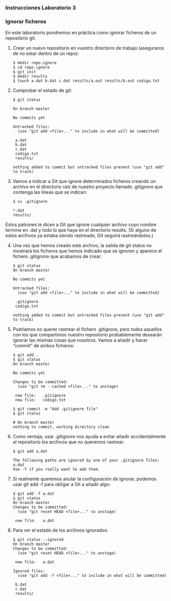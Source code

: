### Instrucciones Laboratorio 3

### Ignorar ficheros

En este laboratorio pondremos en práctica como ignorar ficheros de un repositorio git.

1. Crear un nuevo repositorio en vuestro directorio de trabajo (aseguraros de no estar dentro de un repo):

       $ mkdir repo-ignore
       $ cd repo-ignore
       $ git init
       $ mkdir results
       $ touch a.dat b.dat c.dat results/a.out results/b.out codigo.txt

2. Comprobar el estado de git:

       $ git status

       On branch master

       No commits yet

       Untracked files:
         (use "git add <file>..." to include in what will be committed)

       	a.dat
       	b.dat
       	c.dat
       	codigo.txt
       	results/

       nothing added to commit but untracked files present (use "git add" to track)

3. Vamos a indicar a Git que ignore determinados ficheros creando un archivo en el directorio raíz de nuestro proyecto llamado .gitignore que contenga las lineas que se indican:

       $ vi .gitignore

       *.dat
       results/

 Estos patrones le dicen a Git que ignore cualquier archivo cuyo nombre termine en .dat y todo lo que haya en el directorio results. (Si alguno de estos archivos ya estaba siendo rastreado, Git seguirá rastreándolos.)

4. Una vez que hemos creado este archivo, la salida de git status no mostrará los ficheros que hemos indicado que se ignoren y aparece el fichero .gitignore que acabamos de crear:

       $ git status
       On branch master

       No commits yet

       Untracked files:
         (use "git add <file>..." to include in what will be committed)

       	.gitignore
       	codigo.txt

       nothing added to commit but untracked files present (use "git add" to track)

5. Podriamos no querer rastrear el fichero .gitignore, pero todos aquellos con los que compartimos nuestro repositorio probablemente desearán ignorar las mismas cosas que nosotros. Vamos a añadir y hacer “commit” de ambos ficheros:

       $ git add .
       $ git status
       On branch master

       No commits yet

       Changes to be committed:
         (use "git rm --cached <file>..." to unstage)

       	new file:   .gitignore
       	new file:   codigo.txt

       $ git commit -m "Add .gitignore file"
       $ git status

       # On branch master
       nothing to commit, working directory clean

6. Como ventaja, usar .gitignore nos ayuda a evitar añadir accidentalmente al repositorio los archivos que no queremos rastrear:

       $ git add a.dat

       The following paths are ignored by one of your .gitignore files:
       a.dat
       Use -f if you really want to add them.

7. Si realmente queremos anular la configuración de ignorar, podemos usar git add -f para obligar a Git a añadir algo:

       $ git add -f a.dat
       $ git status
       On branch master
       Changes to be committed:
         (use "git reset HEAD <file>..." to unstage)

       	new file:   a.dat


8. Para ver el estado de los archivos ignorados:

       $ git status --ignored
       On branch master
       Changes to be committed:
         (use "git reset HEAD <file>..." to unstage)

       	new file:   a.dat

       Ignored files:
         (use "git add -f <file>..." to include in what will be committed)

       	b.dat
       	c.dat
       	results/
